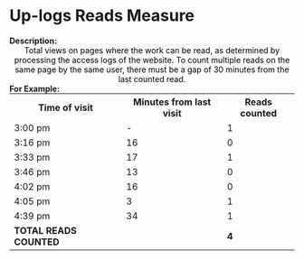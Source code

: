 <style>
@media (min-width: 980px) {
    .md-nav, .md-sidebar {
      display: none!important;
    }
}
</style>

# Up-logs Reads Measure

<div id="value-display"></div>
<strong>Description:</strong>
<div class="tile-1" style="text-align:center; color:black">
Total views on pages where the work can be read, as determined by processing the access logs of the website. To count multiple reads on the same page by the same user, there must be a gap of 30 minutes from the last counted read.
</div>

<strong>
For Example:
</strong>

<div style="text-align: center;">
    <table style="margin: 0 auto;">
        <tr>
          <th>Time of visit</th>
          <th>Minutes from last visit</th>
          <th>Reads counted</th>
        </tr>
        <tr>
            <td>3:00 pm</td>
            <td>-</td>
            <td>1</td>
        </tr>
        <tr>
            <td>3:16 pm</td>
            <td>16</td>
            <td>0</td>
        </tr>
        <tr>
            <td>3:33 pm</td>
            <td>17</td>
            <td>1</td>
        </tr>
        <tr>
            <td>3:46 pm</td>
            <td>13</td>
            <td>0</td>
        </tr>
        <tr>
            <td>4:02 pm</td>
            <td>16</td>
            <td>0</td>
        </tr>
        <tr>
            <td>4:05 pm</td>
            <td>3</td>
            <td>1</td>
        </tr>
        <tr>
            <td>4:39 pm</td>
            <td>34</td>
            <td>1</td>
        </tr>
        <tr>
            <td><strong>TOTAL READS COUNTED</strong></td>
            <td></td>
            <td><strong>4</strong></td>
        </tr>
    </table>
</div>


<script>
document.getElementById('value-display').innerHTML = `
  <h2><strong>up-logs/reads/v1</strong></h2></br>
  <strong>Source <span class="tooltip"><i class="fa-solid fa-circle-info"></i> <span class="tooltiptext">Not all platforms use the same parameters to measure the same thing, so it is important to differentiate the platform we are collecting data from.</span></span> :</strong> Ubiquity Press </br>
  <strong>Type <span class="tooltip"><i class="fa-solid fa-circle-info"></i> <span class="tooltiptext">Not all measures represent the same event, some platforms report the number of people who accessed a publication (e.g. users, session), others the number of times a resource was seen (e.g. reads). For clarity, each of the measures described here will include its type.</span></span> :</strong> reads</br>
  <strong>Version <span class="tooltip"><i class="fa-solid fa-circle-info"></i> <span class="tooltiptext">Data providers and/or collectors may want to modify their definition of e.g. a view or a session. In order to ensure changes in these definitions are differentiated, we use versioning.</span></span> :</strong> 1
`;
</script>
